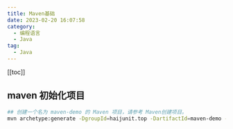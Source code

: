 ```yaml
---
title: Maven基础
date: 2023-02-20 16:07:58
category: 
  - 编程语言
  - Java
tag: 
  - Java
---
```


<!-- more -->

[[toc]]

## maven 初始化项目

```bash
## 创建一个名为 maven-demo 的 Maven 项目，请参考 Maven创建项目。
​mvn archetype:generate -DgroupId=haijunit.top -DartifactId=maven-demo -DarchetypeArtifactId=maven-demo -DinteractiveMode=false
```
